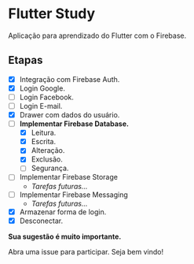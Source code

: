 # Flutter Study

Aplicação para aprendizado do Flutter com o Firebase.

## Etapas 
- [x] Integração com Firebase Auth.
- [x] Login Google.
- [ ] Login Facebook.
- [ ] Login E-mail.
- [x] Drawer com dados do usuário.
- [ ] **Implementar Firebase Database.**
  - [x] Leitura.
  - [x] Escrita.
  - [x] Alteração.
  - [x] Exclusão.
  - [ ] Segurança.
- [ ] Implementar Firebase Storage
  - _Tarefas futuras..._
- [ ] Implementar Firebase Messaging
  - _Tarefas futuras..._
- [x] Armazenar forma de login.
- [x] Desconectar.

**Sua sugestão é muito importante.**

Abra uma issue para participar. Seja bem vindo!